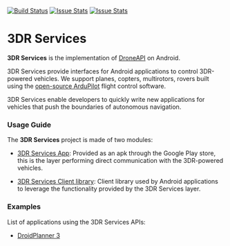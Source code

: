 [![Build Status](https://travis-ci.org/DroidPlanner/3DRServices.svg?branch=master)](https://travis-ci.org/DroidPlanner/3DRServices)
[![Issue Stats](http://issuestats.com/github/DroidPlanner/3DRServices/badge/pr)](http://issuestats.com/github/DroidPlanner/3DRServices)
[![Issue Stats](http://issuestats.com/github/DroidPlanner/3DRServices/badge/issue)](http://issuestats.com/github/DroidPlanner/3DRServices)

# 3DR Services
**3DR Services** is the implementation of [DroneAPI](https://developer.3drobotics.com/) on
Android.

3DR Services provide interfaces for Android applications to control 3DR-powered vehicles. We
support planes, copters, multirotors, rovers built using the [open-source ArduPilot](https://github.com/diydrones/ardupilot) flight
control software.

3DR Services enable developers to quickly write new applications for vehicles that push the
boundaries of autonomous navigation.

### Usage Guide
The **3DR Services** project is made of two modules:
* [3DR Services App](https://github.com/DroidPlanner/3DRServices/tree/master/ServiceApp):
Provided as an apk through the Google Play store, this is the layer performing direct
communication with the 3DR-powered vehicles.

* [3DR Services Client library](https://github.com/DroidPlanner/3DRServices/tree/master/ClientLib):
Client library used by Android applications to leverage the functionality provided by the 3DR
Services layer.

### Examples
List of applications using the 3DR Services APIs:
* [DroidPlanner 3](https://github.com/DroidPlanner/droidplanner)